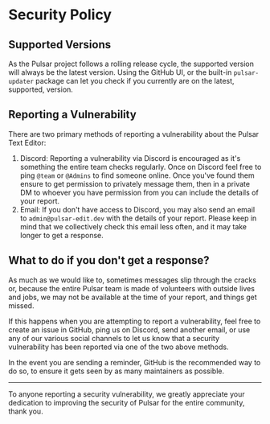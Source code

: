 # Security Policy

## Supported Versions

As the Pulsar project follows a rolling release cycle, the supported version will
always be the latest version. Using the GitHub UI, or the built-in `pulsar-updater`
package can let you check if you currently are on the latest, supported, version.

## Reporting a Vulnerability

There are two primary methods of reporting a vulnerability about the Pulsar Text Editor:

1. Discord: Reporting a vulnerability via Discord is encouraged as it's something
  the entire team checks regularly. Once on Discord feel free to ping `@team` or
  `@Admins` to find someone online. Once you've found them ensure to get permission
  to privately message them, then in a private DM to whoever you have permission
  from you can include the details of your report.
2. Email: If you don't have access to Discord, you may also send an email to
  `admin@pulsar-edit.dev` with the details of your report. Please keep in mind
  that we collectively check this email less often, and it may take longer to get
  a response.

## What to do if you don't get a response?

As much as we would like to, sometimes messages slip through the cracks or, because
the entire Pulsar team is made of volunteers with outside lives and jobs, we may
not be available at the time of your report, and things get missed.

If this happens when you are attempting to report a vulnerability, feel free to
create an issue in GitHub, ping us on Discord, send another email, or use any
of our various social channels to let us know that a security vulnerability has
been reported via one of the two above methods.

In the event you are sending a reminder, GitHub is the recommended way to do so,
to ensure it gets seen by as many maintainers as possible.

---

To anyone reporting a security vulnerability, we greatly appreciate your dedication
to improving the security of Pulsar for the entire community, thank you.
